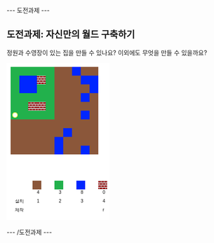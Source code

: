 \--- 도전과제 \---

## 도전과제: 자신만의 월드 구축하기

정원과 수영장이 있는 집을 만들 수 있나요? 이외에도 무엇을 만들 수 있을까요?

![스크린샷](images/craft-build-example.png)

\--- /도전과제 \---